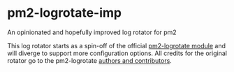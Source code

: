 # pm2-logrotate-imp
An opinionated  and hopefully improved log rotator for pm2

This log rotator starts as a spin-off of the official [pm2-logrotate module](https://github.com/pm2-hive/pm2-logrotate)
and will diverge to support more configuration options. All credits for the original rotator go to the pm2-logrotate
[authors and contributors](https://github.com/pm2-hive/pm2-logrotate/graphs/contributors).

